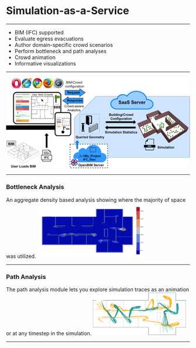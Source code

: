 # Simulation-as-a-Service

***

* BIM (IFC) supported
* Evaluate egress evacuations
* Author domain-specific crowd scenarios
* Perform bottleneck and path analyses
* Crowd animation
* Informative visualizations

***

![Framework](images/Framework_v5_website.png)

***

### Bottleneck Analysis
An aggregate density based analysis showing where the majority of space was utilized.
![Bottleneck](images/bottleneck-3.png)
***
### Path Analysis
The path analysis module lets you explore simulation traces as an animation or at any timestep in the simulation.
![Path](images/path-3.png)

***
